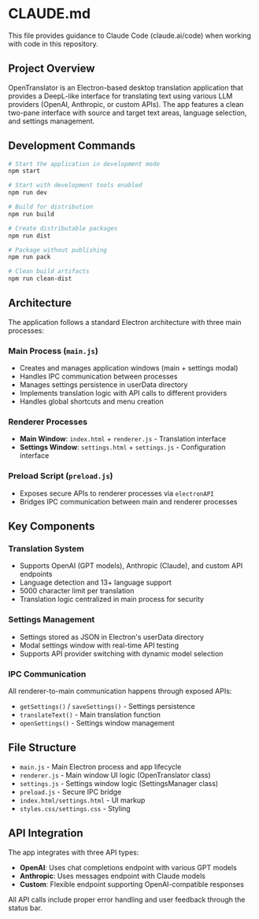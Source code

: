 # CLAUDE.md

This file provides guidance to Claude Code (claude.ai/code) when working with code in this repository.

## Project Overview

OpenTranslator is an Electron-based desktop translation application that provides a DeepL-like interface for translating text using various LLM providers (OpenAI, Anthropic, or custom APIs). The app features a clean two-pane interface with source and target text areas, language selection, and settings management.

## Development Commands

```bash
# Start the application in development mode
npm start

# Start with development tools enabled
npm run dev

# Build for distribution
npm run build

# Create distributable packages
npm run dist

# Package without publishing
npm run pack

# Clean build artifacts
npm run clean-dist
```

## Architecture

The application follows a standard Electron architecture with three main processes:

### Main Process (`main.js`)
- Creates and manages application windows (main + settings modal)
- Handles IPC communication between processes
- Manages settings persistence in userData directory
- Implements translation logic with API calls to different providers
- Handles global shortcuts and menu creation

### Renderer Processes
- **Main Window**: `index.html` + `renderer.js` - Translation interface
- **Settings Window**: `settings.html` + `settings.js` - Configuration interface

### Preload Script (`preload.js`)
- Exposes secure APIs to renderer processes via `electronAPI`
- Bridges IPC communication between main and renderer processes

## Key Components

### Translation System
- Supports OpenAI (GPT models), Anthropic (Claude), and custom API endpoints
- Language detection and 13+ language support
- 5000 character limit per translation
- Translation logic centralized in main process for security

### Settings Management
- Settings stored as JSON in Electron's userData directory
- Modal settings window with real-time API testing
- Supports API provider switching with dynamic model selection

### IPC Communication
All renderer-to-main communication happens through exposed APIs:
- `getSettings()` / `saveSettings()` - Settings persistence
- `translateText()` - Main translation function
- `openSettings()` - Settings window management

## File Structure

- `main.js` - Main Electron process and app lifecycle
- `renderer.js` - Main window UI logic (OpenTranslator class)
- `settings.js` - Settings window logic (SettingsManager class)  
- `preload.js` - Secure IPC bridge
- `index.html/settings.html` - UI markup
- `styles.css/settings.css` - Styling

## API Integration

The app integrates with three API types:
- **OpenAI**: Uses chat completions endpoint with various GPT models
- **Anthropic**: Uses messages endpoint with Claude models
- **Custom**: Flexible endpoint supporting OpenAI-compatible responses

All API calls include proper error handling and user feedback through the status bar.